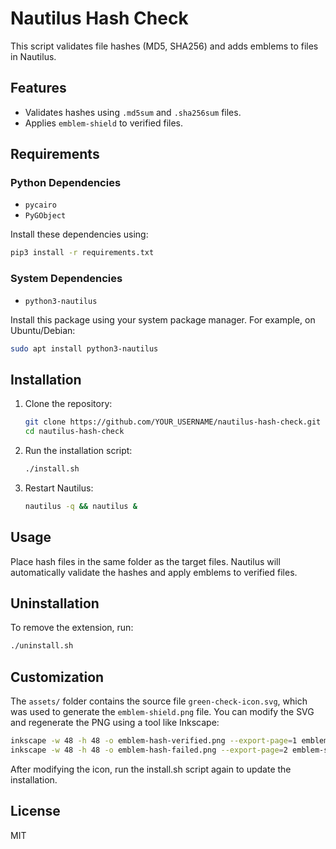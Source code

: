 # Nautilus Hash Check

This script validates file hashes (MD5, SHA256) and adds emblems to files in Nautilus.

## Features
- Validates hashes using `.md5sum` and `.sha256sum` files.
- Applies `emblem-shield` to verified files.

## Requirements

### Python Dependencies
- `pycairo`
- `PyGObject`

Install these dependencies using:
```bash
pip3 install -r requirements.txt
```

### System Dependencies
- `python3-nautilus`

Install this package using your system package manager. For example, on Ubuntu/Debian:
```bash
sudo apt install python3-nautilus
```

## Installation

1. Clone the repository:
   ```bash
   git clone https://github.com/YOUR_USERNAME/nautilus-hash-check.git
   cd nautilus-hash-check
   ```

2. Run the installation script:
   ```bash
   ./install.sh
   ```

3. Restart Nautilus:
   ```bash
   nautilus -q && nautilus &
   ```

## Usage

Place hash files in the same folder as the target files. Nautilus will automatically validate the hashes and apply emblems to verified files.

## Uninstallation

To remove the extension, run:
```bash
./uninstall.sh
```

## Customization

The `assets/` folder contains the source file `green-check-icon.svg`, which was used to generate the `emblem-shield.png` file. You can modify the SVG and regenerate the PNG using a tool like Inkscape:

```bash
inkscape -w 48 -h 48 -o emblem-hash-verified.png --export-page=1 emblem-shield.svg  
inkscape -w 48 -h 48 -o emblem-hash-failed.png --export-page=2 emblem-shield.svg
```
After modifying the icon, run the install.sh script again to update the installation.

## License
MIT
